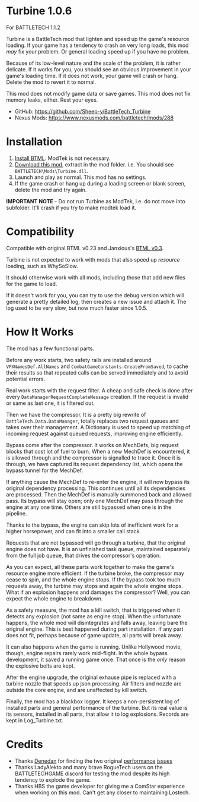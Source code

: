 # Turbine 1.0.6 #
For BATTLETECH 1.1.2

Turbine is a BattleTech mod that lighten and speed up the game's resource loading.
If your game has a tendency to crash on very long loads, this mod *may* fix your problem.
Or general loading speed up if you have no problem.

Because of its low-level nature and the scale of the problem, it is rather delicate.
If it works for you, you should see an obvious improvement in your game's loading time.
If it does not work, your game will crash or hang.  Delete the mod to revert it to normal.

This mod does not modify game data or save games.
This mod does not fix memory leaks, either.  Rest your eyes.

* GitHub: https://github.com/Sheep-y/BattleTech_Turbine
* Nexus Mods: https://www.nexusmods.com/battletech/mods/288

# Installation

1. [Install BTML](https://github.com/Mpstark/ModTek/wiki/The-Drop-Dead-Simple-Guide-to-Installing-BTML-&-ModTek-&-ModTek-mods). ModTek is not necessary.
2. [Download this mod](https://github.com/Sheep-y/BattleTech_Turbine/releases), extract in the mod folder. i.e. You should see `BATTLETECH\Mods\Turbine.dll`.
3. Launch and play as normal.  This mod has no settings.
4. If the game crash or hang up during a loading screen or blank screen, delete the mod and try again.

**IMPORTANT NOTE** - Do not run Turbine as ModTek, i.e. do not move into subfolder.  It'll crash if you try to make modtek load it.


# Compatibility

Compatible with original BTML v0.23 and Janxious's [BTML v0.3](https://github.com/janxious/BattleTechModLoader/releases/tag/v0.3.0-alpha).

Turbine is not expected to work with mods that also speed up *resource* loading, such as WhySoSlow.

It should otherwise work with all mods, including those that add new files for the game to load.

If it doesn't work for you, you can try to use the debug version which will generate a pretty detailed log,
then creates a new issue and attach it.  The log used to be very slow, but now much faster since 1.0.5.


# How It Works

The mod has a few functional parts.

Before any work starts, two safety rails are installed around `VFXNamesDef.AllNames` and `CombatGameConstants.CreateFromSaved`,
to cache their results so that repeated calls can be served immediately and to avoid potential errors.

Real work starts with the request filter.  A cheap and safe check is done after every `DataManagerRequestCompleteMessage` creation.
If the request is invalid or same as last one, it is filtered out.

Then we have the compressor.
It is a pretty big rewrite of `BattleTech.Data.DataManager`, totally replaces two request queues and takes over their management.
A Dictionary is used to speed up matching of incoming request against queued requests, improving engine efficiently.

Bypass come after the compressor.  It works on MechDefs, big request blocks that cost lot of fuel to burn.
When a new MechDef is encountered, it is allowed through and the compressor is signalled to trace it.
Once it is through, we have captured its request dependency list, which opens the bypass tunnel for the MechDef.

If anything cause the MechDef to re-enter the engine, it will now bypass its original dependency processing.
This continues until all its dependencies are processed.  Then the MechDef is manually summoned back and allowed pass.
Its bypass will stay open; only one MechDef may pass through the engine at any one time.
Others are still bypassed when one is in the pipeline.

Thanks to the bypass, the engine can skip lots of inefficient work for a higher horsepower, and can fit into a smaller call stack.

Requests that are not bypassed will go through a turbine, that the original engine does not have.
It is an unfinished task queue, maintained separately from the full job queue, that drives the compressor's operation.

As you can expect, all these parts work together to make the game's resource engine more efficient.
If the turbine broke, the compressor may cease to spin, and the whole engine stops.
If the bypass took too much requests away, the turbine may stops and again the whole engine stops.
What if an explosion happens and damages the compressor?  Well, you can expect the whole engine to breakdown.

As a safety measure, the mod has a kill switch, that is triggered when it detects any explosion (not same as engine stop).
When the unfortunate happens, the whole mod will disintegrates and falls away, leaving bare the original engine.
This is best happened during part installation.  If any part does not fit, perhaps because of game update, all parts will break away.

It can also happens when the game is running.  Unlike Hollywood movie, though, engine repairs rarely work mid-flight.
In the whole bypass development, it saved a running game once.  That once is the *only* reason the explosive bolts are kept.

After the engine upgrade, the original exhause pipe is replaced with a turbine nozzle that speeds up json processing.
Air filters and nozzle are outside the core engine, and are unaffected by kill switch.

Finally, the mod has a blackbox logger.  It keeps a non-persistent log of installed parts and general performance of the turbine.
But its real value is its sensors, installed in all parts, that allow it to log explosions.  Records are kept in  Log_Turbine.txt.


# Credits

* Thanks [Denedan](https://github.com/Denadan) for finding the two original [performance](https://github.com/saltyhotdog/BattletechIssueTracker/issues/14) [issues](https://github.com/saltyhotdog/BattletechIssueTracker/issues/17)
* Thanks LadyAlekto and many brave RogueTech users on the BATTLETECHGAME discord for testing the mod despite its high tendency to explode the game.
* Thanks HBS the game developer for giving me a ComStar experience when working on this mod.  Can't get any closer to maintaining Lostech.